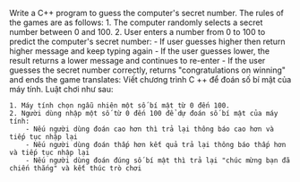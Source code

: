 Write a C++ program to guess the computer's secret number. The rules of the games are as follows:
       1. The computer randomly selects a secret number between 0 and 100.
       2. User enters a number from 0 to 100 to predict the computer's secret number:
           - If user guesses higher then return higher message and keep typing again
           - If the user guesses lower, the result returns a lower message and continues to re-enter
           - If the user guesses the secret number correctly, returns "congratulations on winning" and ends the game
translates:
Viết chương trình C ++ để đoán số bí mật của máy tính. Luật chơi như sau:

    1. Máy tính chọn ngẫu nhiên một số bí mật từ 0 đến 100.
    2. Người dùng nhập một số từ 0 đến 100 để dự đoán số bí mật của máy tính: 
        - Nếu người dùng đoán cao hơn thì trả lại thông báo cao hơn và tiếp tục nhập lại
        - Nếu người dùng đoán thấp hơn kết quả trả lại thông báo thấp hơn và tiếp tục nhập lại
        - Nếu người dùng đoán đúng số bí mật thì trả lại "chúc mừng bạn đã chiến thắng" và kết thúc trò chơi